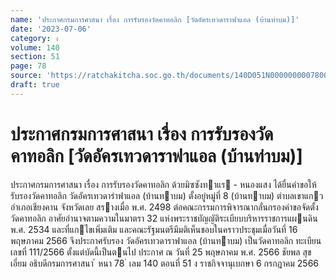 ```yaml
---
name: 'ประกาศกรมการศาสนา เรื่อง การรับรองวัดคาทอลิก [วัดอัครเทวดาราฟาแอล (บ้านท่าบม)]'
date: '2023-07-06'
category: ง
volume: 140
section: 51
page: 78
source: 'https://ratchakitcha.soc.go.th/documents/140D051N0000000007800.pdf'
draft: true
---
```


# ประกาศกรมการศาสนา เรื่อง การรับรองวัดคาทอลิก [วัดอัครเทวดาราฟาแอล (บ้านท่าบม)]

ประกาศกรมการศาสนา เรื่อง การรับรองวัดคาทอลิก ด้วยมิซซังทาแร - หนองแสง ได้ยื่นคําขอให้รับรองวัดคาทอลิก วัดอัครเทวดารำฟาแอล (บ้านทาบม) ตั้งอยู่หมู่ที่ 8 (บ้านทาบม) ตําบลเขาแกว อําเภอเชียงคาน จังหวัดเลย สรางเมื่อ พ.ศ. 2498 ต่อคณะกรรมการพิจารณากลั่นกรองคําขอจัดตั้งวัดคาทอลิก อาศัยอํานาจตามความในมาตรา 32 แห่งพระราชบัญญัติระเบียบบริหารราชการแผนดิน พ.ศ. 2534 และที่แกไขเพิ่มเติม และคณะรัฐมนตรีมีมติเห็นชอบในคราวประชุมเมื่อวันที่ 16 พฤษภาคม 2566 จึงประกาศรับรอง วัดอัครเทวดาราฟาแอล (บ้านทาบม) เป็นวัดคาทอลิก ทะเบียนเลขที่ 111/2566 ตั้งแต่บัดนี้เป็นตนไป ประกาศ ณ วันที่ 25 พฤษภาคม พ.ศ. 2566 ชัยพล สุขเอี่ยม อธิบดีกรมการศาสนา ้ หนา 78 ่ เลม 140 ตอนที่ 51 ง ราชกิจจานุเบกษา 6 กรกฎาคม 2566

